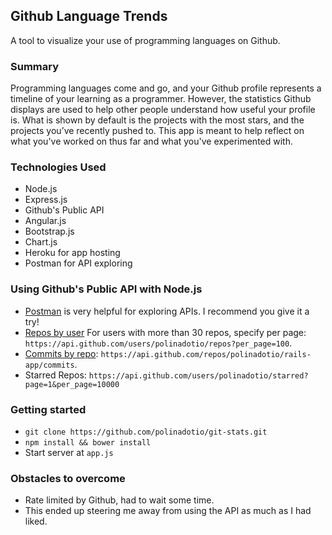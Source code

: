 ## Github Language Trends

A tool to visualize your use of programming languages on Github.

### Summary

Programming languages come and go, and your Github profile represents a timeline of your learning as a programmer. However, the statistics Github displays are used to help other people understand how useful your profile is. What is shown by default is the projects with the most stars, and the projects you’ve recently pushed to. This app is meant to help reflect on what you've worked on thus far and what you've experimented with.

### Technologies Used

- Node.js
- Express.js
- Github's Public API
- Angular.js
- Bootstrap.js
- Chart.js
- Heroku for app hosting
- Postman for API exploring

### Using Github's Public API with Node.js

- [Postman](https://www.getpostman.com/) is very helpful for exploring APIs. I recommend you give it a try!
- [Repos by user](https://developer.github.com/v3/repos/#list-user-repositories) For users with more than 30 repos, specify per page: `https://api.github.com/users/polinadotio/repos?per_page=100`.
- [Commits by repo](https://developer.github.com/v3/repos/commits/): `https://api.github.com/repos/polinadotio/rails-app/commits`.
- Starred Repos: `https://api.github.com/users/polinadotio/starred?page=1&per_page=10000`

### Getting started

- `git clone https://github.com/polinadotio/git-stats.git`
- `npm install && bower install`
- Start server at `app.js`

### Obstacles to overcome

- Rate limited by Github, had to wait some time.
- This ended up steering me away from using the API as much as I had liked.






